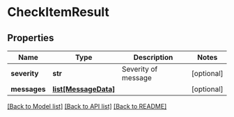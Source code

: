 # CheckItemResult

## Properties
Name | Type | Description | Notes
------------ | ------------- | ------------- | -------------
**severity** | **str** | Severity of message | [optional] 
**messages** | [**list[MessageData]**](MessageData.md) |  | [optional] 

[[Back to Model list]](../README.md#documentation-for-models) [[Back to API list]](../README.md#documentation-for-api-endpoints) [[Back to README]](../README.md)

